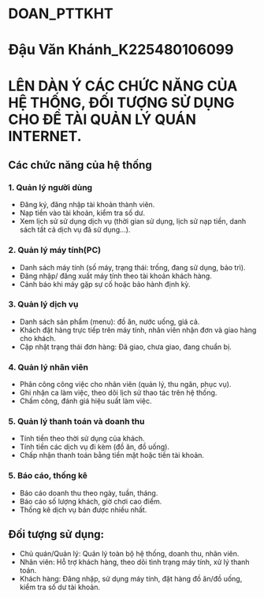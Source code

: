 # DOAN_PTTKHT
# Đậu Văn Khánh_K225480106099

# LÊN DÀN Ý CÁC CHỨC NĂNG CỦA HỆ THỐNG, ĐỐI TƯỢNG SỬ DỤNG CHO ĐỀ TÀI QUẢN LÝ QUÁN INTERNET.

## Các chức năng của hệ thống
### 1. Quản lý người dùng
+ Đăng ký, đăng nhập tài khoản thành viên.
+ Nạp tiền vào tài khoản, kiểm tra số dư.
+ Xem lịch sử sử dụng dịch vụ (thời gian sử dụng, lịch sử nạp tiền, danh sách tất cả dịch vụ đã sử dụng...).

### 2. Quản lý máy tính(PC)
+ Danh sách máy tính (số máy, trạng thái: trống, đang sử dụng, bảo trì).
+ Đăng nhập/ đăng xuất máy tính theo tài khoản khách hàng.
+ Cảnh báo khi máy gặp sự cố hoặc bảo hành định kỳ.
  
### 3. Quản lý dịch vụ
+ Danh sách sản phẩm (menu): đồ ăn, nước uống, giá cả.
+ Khách đặt hàng trực tiếp trên máy tính, nhân viên nhận đơn và giao hàng cho khách.
+ Cập nhật trạng thái đơn hàng: Đã giao, chưa giao, đang chuẩn bị.

### 4. Quản lý nhân viên
+ Phân công công việc cho nhân viên (quản lý, thu ngân, phục vụ).
+ Ghi nhận ca làm việc, theo dõi lịch sử thao tác trên hệ thống.
+ Chấm công, đánh giá hiệu suất làm việc.

### 5. Quản lý thanh toán và doanh thu
+ Tính tiền theo thời sử dụng của khách.
+ Tính tiền các dịch vụ đi kèm (đồ ăn, đồ uống).
+ Chấp nhận thanh toán bằng tiền mặt hoặc tiền tài khoản.

### 5. Báo cáo, thống kê
+ Báo cáo doanh thu theo ngày, tuần, tháng.
+ Báo cáo số lượng khách, giờ chơi cao điểm.
+ Thống kê dịch vụ bán được nhiều nhất.
  
## Đối tượng sử dụng:
+ Chủ quán/Quản lý: Quản lý toàn bộ hệ thống, doanh thu, nhân viên.
+ Nhân viên: Hỗ trợ khách hàng, theo dõi tình trạng máy tính, xử lý thanh toán.
+ Khách hàng: Đăng nhập, sử dụng máy tính, đặt hàng đồ ăn/đồ uống, kiểm tra số dư tài khoản.
